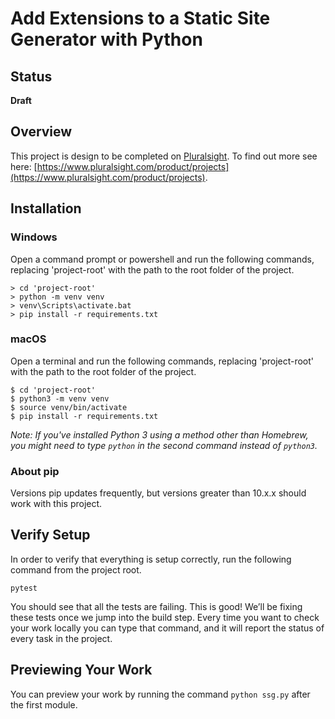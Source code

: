 # Add Extensions to a Static Site Generator with Python

## Status

**Draft**

## Overview

This project is design to be completed on [Pluralsight](https://pluralsight.com). To find out more see here: [https://www.pluralsight.com/product/projects](https://www.pluralsight.com/product/projects).

## Installation

### Windows
Open a command prompt or powershell and run the following commands, replacing 'project-root' with the path to the root folder of the project.
```
> cd 'project-root'
> python -m venv venv
> venv\Scripts\activate.bat
> pip install -r requirements.txt
```

### macOS
Open a terminal and run the following commands, replacing 'project-root' with the path to the root folder of the project.
```
$ cd 'project-root'
$ python3 -m venv venv
$ source venv/bin/activate
$ pip install -r requirements.txt
```
*Note: If you've installed Python 3 using a method other than Homebrew, you might need to type `python` in the second command instead of `python3`.*

### About pip
Versions pip updates frequently, but versions greater than 10.x.x should work with this project.

## Verify Setup

In order to verify that everything is setup correctly, run the following command from the project root.
```
pytest
```
You should see that all the tests are failing. This is good! We’ll be fixing these tests once we jump into the build step. Every time you want to check your work locally you can type that command, and it will report the status of every task in the project.

## Previewing Your Work
You can preview your work by running the command `python ssg.py` after the first module.



